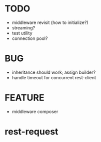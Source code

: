 # TODO

* middleware revisit (how to initialize?)
* streaming?
* test utility
* connection pool?

# BUG

* inheritance should work; assign builder?
* handle timeout for concurrent rest-client

# FEATURE

* middleware composer

# rest-request
